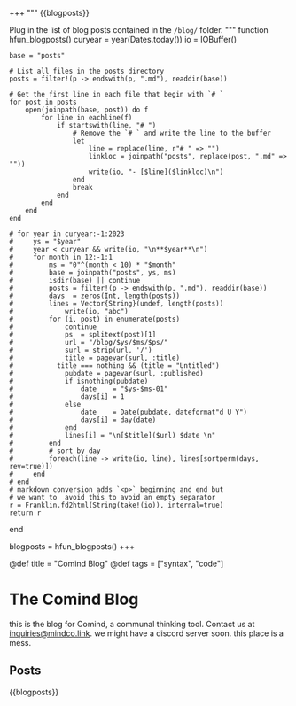 +++
"""
    {{blogposts}}

Plug in the list of blog posts contained in the `/blog/` folder.
"""
function hfun_blogposts()
    curyear = year(Dates.today())
    io = IOBuffer()

    base = "posts"

    # List all files in the posts directory
    posts = filter!(p -> endswith(p, ".md"), readdir(base))
    
    # Get the first line in each file that begin with `# `
    for post in posts
        open(joinpath(base, post)) do f
            for line in eachline(f)
                if startswith(line, "# ")
                    # Remove the `# ` and write the line to the buffer
                    let 
                        line = replace(line, r"# " => "")
                        linkloc = joinpath("posts", replace(post, ".md" => ""))
                        write(io, "- [$line]($linkloc)\n")
                    end
                    break
                end
            end
        end
    end

    # for year in curyear:-1:2023
    #     ys = "$year"
    #     year < curyear && write(io, "\n**$year**\n")
    #     for month in 12:-1:1
    #         ms = "0"^(month < 10) * "$month"
    #         base = joinpath("posts", ys, ms)
    #         isdir(base) || continue
    #         posts = filter!(p -> endswith(p, ".md"), readdir(base))
    #         days  = zeros(Int, length(posts))
    #         lines = Vector{String}(undef, length(posts))
    #             write(io, "abc")
    #         for (i, post) in enumerate(posts)
    #             continue
    #             ps  = splitext(post)[1]
    #             url = "/blog/$ys/$ms/$ps/"
    #             surl = strip(url, '/')
    #             title = pagevar(surl, :title)
	# 			title === nothing && (title = "Untitled")
    #             pubdate = pagevar(surl, :published)
    #             if isnothing(pubdate)
    #                 date    = "$ys-$ms-01"
    #                 days[i] = 1
    #             else
    #                 date    = Date(pubdate, dateformat"d U Y")
    #                 days[i] = day(date)
    #             end
    #             lines[i] = "\n[$title]($url) $date \n"
    #         end
    #         # sort by day
    #         foreach(line -> write(io, line), lines[sortperm(days, rev=true)])
    #     end
    # end
    # markdown conversion adds `<p>` beginning and end but
    # we want to  avoid this to avoid an empty separator
    r = Franklin.fd2html(String(take!(io)), internal=true)
    return r
end

blogposts = hfun_blogposts()
+++

@def title = "Comind Blog"
@def tags = ["syntax", "code"]

# The Comind Blog

this is the blog for Comind, a communal thinking tool. Contact us at [inquiries@mindco.link](mailto:inquiries@mindco.link). we might have a discord server soon. this place is a mess.

## Posts

{{blogposts}}
